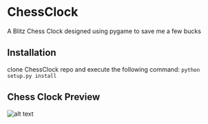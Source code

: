 # ChessClock
A Blitz Chess Clock designed using pygame to save me a few bucks

## Installation
clone ChessClock repo and execute the following command:
```python setup.py install```

## Chess Clock Preview                                                        
![alt text](https://github.com/thomasmburke/ChessClock/blob/master/images/chess_clock.png)
